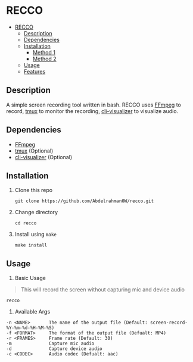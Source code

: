 # RECCO

- [RECCO](#recco)
  - [Description](#description)
  - [Dependencies](#dependencies)
  - [Installation](#installation)
    - [Method 1](#method-1-direct-installation)
    - [Method 2](#method-2-clone-and-install-manually)
  - [Usage](#usage)
  - [Features](#features)

## Description

A simple screen recording tool written in bash. RECCO uses [FFmpeg](https://github.com/FFmpeg/FFmpeg) to record, [tmux](https://github.com/tmux/tmux) to monitor the recording, [cli-visualizer](https://github.com/dpayne/cli-visualizer) to visualize audio.

## Dependencies

- [FFmpeg](https://github.com/FFmpeg/FFmpeg)
- [tmux](https://github.com/tmux/tmux) (Optional)
- [cli-visualizer](https://github.com/dpayne/cli-visualizer) (Optional)

## Installation

1. Clone this repo

    ```shell
    git clone https://github.com/Abdelrahman0W/recco.git
    ```
1. Change directory

    ```shell
    cd recco
    ```
1. Install using `make`

    ```shell
    make install
    ```

## Usage

1. Basic Usage

> This will record the screen without capturing mic and device audio

```shell
recco
```
1. Available Args

```
-n <NAME>       The name of the output file (Default: screen-record-%Y-%m-%d-%H-%M-%S)
-f <FORMAT>     The format of the output file (Defualt: MP4)
-r <FRAMES>     Frame rate (Default: 30)
-m              Capture mic audio
-d              Capture device audio
-c <CODEC>      Audio codec (Defualt: aac)
```

